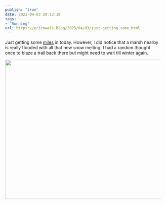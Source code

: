 ```yaml
---
publish: "true"
date: 2023-04-03 20:13:18
tags:
- "Running"
url: https://ericmwalk.blog/2023/04/03/just-getting-some.html
---
```

Just getting some [miles](http://www.strava.com/activities/8827463355) in today. However, I did notice that a marsh nearby is really flooded with all that new snow melting. I had a random thought once to blaze a trail back there but might need to wait till winter again.


<img src="uploads/2023/a369b0217d.jpg" width="600" height="449" alt="">